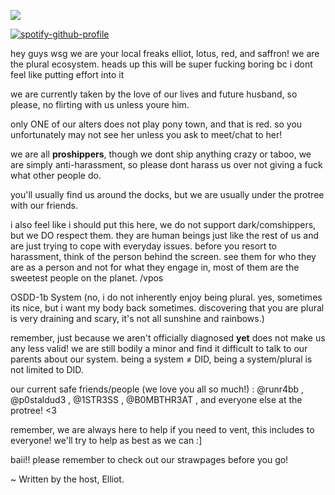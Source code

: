 ![](https://komarev.com/ghpvc/?username=thepluralecosystem&label=creepy+ass+stalkers)



[![spotify-github-profile](https://spotify-github-profile.kittinanx.com/api/view?uid=31gso7f2p4lrmgghgzyc5asyl6am&cover_image=true&theme=novatorem&show_offline=true&background_color=121212&interchange=false&bar_color=53b14f&bar_color_cover=false)](https://spotify-github-profile.kittinanx.com/api/view?uid=31gso7f2p4lrmgghgzyc5asyl6am&redirect=true)

hey guys wsg we are your local freaks elliot, lotus, red, and saffron! we are the plural ecosystem. heads up this will be super fucking boring bc i dont feel like putting effort into it

we are currently taken by the love of our lives and future husband, so please, no flirting with us unless youre him.

only ONE of our alters does not play pony town, and that is red. so you unfortunately may not see her unless you ask to meet/chat to her!


we are all **proshippers**, though we dont ship anything crazy or taboo, we are simply anti-harassment, so please dont harass us over not giving a fuck what other people do.

you'll usually find us around the docks, but we are usually under the protree with our friends.

i also feel like i should put this here, we do not support dark/comshippers, but we DO respect them. they are human beings just like the rest of us and are just trying to cope with everyday issues. before you resort to harassment, think of the person behind the screen. see them for who they are as a person and not for what they engage in, most of them are the sweetest people on the planet. /vpos

OSDD-1b System (no, i do not inherently enjoy being plural. yes, sometimes its nice, but i want my body back sometimes. discovering that you are plural is very draining and scary, it's not all sunshine and rainbows.)

remember, just because we aren't officially diagnosed **yet** does not make us any less valid! we are still bodily a minor and find it difficult to talk to our parents about our system. being a system ≠ DID, being a system/plural is not limited to DID.

our current safe friends/people (we love you all so much!) : @runr4bb , @p0staldud3 , @1STR3SS , @B0MBTHR3AT , and everyone else at the protree! <3

remember, we are always here to help if you need to vent, this includes to everyone! we'll try to help as best as we can :]

baii!! please remember to check out our strawpages before you go!

~ Written by the host, Elliot.
